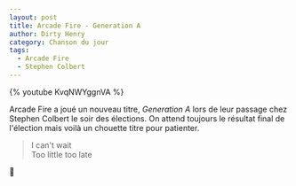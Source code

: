 ```yaml
---
layout: post
title: Arcade Fire - Generation A
author: Dirty Henry
category: Chanson du jour
tags:
  - Arcade Fire
  - Stephen Colbert
---
```


{% youtube KvqNWYggnVA %}

Arcade Fire a joué un nouveau titre, _Generation A_ lors de leur passage chez
Stephen Colbert le soir des élections. On attend toujours le résultat final de
l'élection mais voilà un chouette titre pour patienter.

> I can't wait  
> Too little too late

🤞
